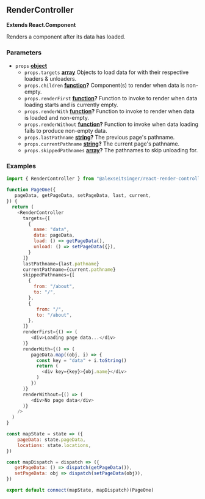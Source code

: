 <!-- Generated by documentation.js. Update this documentation by updating the source code. -->

## RenderController

**Extends React.Component**

Renders a component after its data has loaded.

### Parameters

-   `props` **[object][1]** 
    -   `props.targets` **[array][2]** Objects to load data for with their respective loaders & unloaders.
    -   `props.children` **[function][3]?** Component(s) to render when data is non-empty.
    -   `props.renderFirst` **[function][3]?** Function to invoke to render when data loading starts and is currently empty.
    -   `props.renderWith` **[function][3]?** Function to invoke to render when data is loaded and non-empty.
    -   `props.renderWithout` **[function][3]?** Function to invoke when data loading fails to produce non-empty data.
    -   `props.lastPathname` **[string][4]?** The previous page's pathname.
    -   `props.currentPathname` **[string][4]?** The current page's pathname.
    -   `props.skippedPathnames` **[array][2]?** The pathnames to skip unloading for.

### Examples

```javascript
import { RenderController } from "@alexseitsinger/react-render-controller"

function PageOne({
   pageData, getPageData, setPageData, last, current,
}) {
  return (
    <RenderController
      targets={[
        {
          name: "data",
          data: pageData,
          load: () => getPageData(),
          unload: () => setPageData({}),
        }
      ]}
      lastPathname={last.pathname}
      currentPathname={current.pathname}
      skippedPathnames={[
        {
          from: "/about",
          to: "/",
        },
        {
           from: "/",
           to: "/about",
        },
      ]}
      renderFirst={() => (
         <div>Loading page data...</div>
      )}
      renderWith={() => (
         pageData.map((obj, i) => {
           const key = "data" + i.toString()
           return (
             <div key={key}>{obj.name}</div>
           )
         })
      )}
      renderWithout={() => (
         <div>No page data</div>
      )}
    />
  )
}

const mapState = state => ({
    pageData: state.pageData,
    locations: state.locations,
})

const mapDispatch = dispatch => ({
   getPageData: () => dispatch(getPageData()),
   setPageData: obj => dispatch(setPageData(obj)),
})

export default connect(mapState, mapDispatch)(PageOne)
```

[1]: https://developer.mozilla.org/docs/Web/JavaScript/Reference/Global_Objects/Object

[2]: https://developer.mozilla.org/docs/Web/JavaScript/Reference/Global_Objects/Array

[3]: https://developer.mozilla.org/docs/Web/JavaScript/Reference/Statements/function

[4]: https://developer.mozilla.org/docs/Web/JavaScript/Reference/Global_Objects/String
